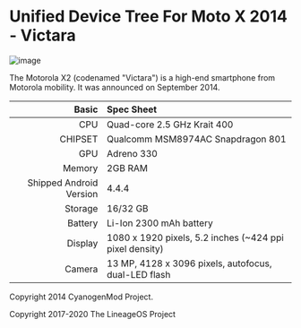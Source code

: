 Unified Device Tree For Moto X 2014 - Victara
=============================================
![image](https://user-images.githubusercontent.com/46964018/63714162-91f3fc80-c817-11e9-874e-b704269b3225.png)




The Motorola X2 (codenamed "Victara") is a high-end smartphone from Motorola mobility.
It was announced on September 2014.

Basic   | Spec Sheet
-------:|:-------------------------
CPU     | Quad-core 2.5 GHz Krait 400
CHIPSET | Qualcomm MSM8974AC Snapdragon 801
GPU     | Adreno 330
Memory  | 2GB RAM
Shipped Android Version | 4.4.4
Storage | 16/32 GB
Battery | Li-Ion 2300 mAh battery
Display | 1080 x 1920 pixels, 5.2 inches (~424 ppi pixel density)
Camera  | 13 MP, 4128 x 3096 pixels, autofocus, dual-LED flash

Copyright 2014 CyanogenMod Project.

Copyright 2017-2020 The LineageOS Project
